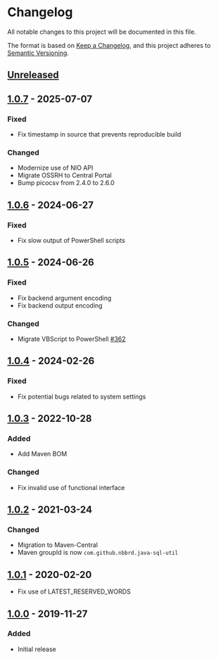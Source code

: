 # Changelog

All notable changes to this project will be documented in this file.

The format is based on [Keep a Changelog](https://keepachangelog.com/en/1.0.0/), and this project adheres
to [Semantic Versioning](https://semver.org/spec/v2.0.0.html).

## [Unreleased]

## [1.0.7] - 2025-07-07

### Fixed

- Fix timestamp in source that prevents reproducible build

### Changed

- Modernize use of NIO API
- Migrate OSSRH to Central Portal
- Bump picocsv from 2.4.0 to 2.6.0

## [1.0.6] - 2024-06-27

### Fixed

- Fix slow output of PowerShell scripts

## [1.0.5] - 2024-06-26

### Fixed

- Fix backend argument encoding
- Fix backend output encoding

### Changed

- Migrate VBScript to PowerShell [#362](https://github.com/nbbrd/java-sql-util/issues/362)

## [1.0.4] - 2024-02-26

### Fixed

- Fix potential bugs related to system settings

## [1.0.3] - 2022-10-28

### Added

- Add Maven BOM

### Changed

- Fix invalid use of functional interface

## [1.0.2] - 2021-03-24

### Changed

- Migration to Maven-Central
- Maven groupId is now `com.github.nbbrd.java-sql-util`

## [1.0.1] - 2020-02-20

- Fix use of LATEST_RESERVED_WORDS

## [1.0.0] - 2019-11-27

### Added

- Initial release

[Unreleased]: https://github.com/nbbrd/java-sql-util/compare/v1.0.7...HEAD
[1.0.7]: https://github.com/nbbrd/java-sql-util/compare/v1.0.6...v1.0.7
[1.0.6]: https://github.com/nbbrd/java-sql-util/compare/v1.0.5...v1.0.6
[1.0.5]: https://github.com/nbbrd/java-sql-util/compare/v1.0.4...v1.0.5
[1.0.4]: https://github.com/nbbrd/java-sql-util/compare/v1.0.3...v1.0.4
[1.0.3]: https://github.com/nbbrd/java-sql-util/compare/v1.0.2...v1.0.3
[1.0.2]: https://github.com/nbbrd/java-sql-util/compare/v1.0.1...v1.0.2
[1.0.1]: https://github.com/nbbrd/java-sql-util/compare/v1.0.0...v1.0.1
[1.0.0]: https://github.com/nbbrd/java-sql-util/releases/tag/v1.0.0
